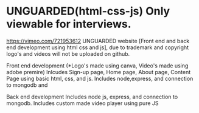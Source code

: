 # UNGUARDED(html-css-js) Only viewable for interviews.
https://vimeo.com/721953612 UNGUARDED website [Front end and back end development using html css and js], due to trademark and copyright logo's and videos will not be uploaded on github. 

Front end development (*Logo's made using canva, Video's made using adobe premire)
Inlcudes Sign-up page, Home page, About page, Content Page using basic html, css, and js. Includes node,express, and connection to mongodb and 


Back end development
Includes node js, express, and connection to mongodb. Includes custom made video player using pure JS






